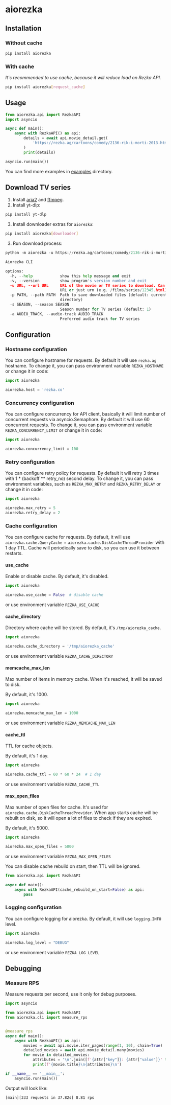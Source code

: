 # aiorezka

## Installation

### Without cache
```bash
pip install aiorezka
```

### With cache
_It's recommended to use cache, because it will reduce load on Rezka API._

```bash
pip install aiorezka[request_cache]
```

## Usage
```python
from aiorezka.api import RezkaAPI
import asyncio

async def main():
    async with RezkaAPI() as api:
        details = await api.movie_detail.get(
            'https://rezka.ag/cartoons/comedy/2136-rik-i-morti-2013.html'
        )
        print(details)

asyncio.run(main())
```
You can find more examples in [examples](examples) directory.

## Download TV series
1. Install [aria2](https://aria2.github.io/) and [ffmpeg](https://ffmpeg.org/).
2. Install yt-dlp:
```bash
pip install yt-dlp
```
3. Install downloader extras for `aiorezka`:
```bash
pip install aiorezka[downloader]
```
3. Run download process:
```python
python -m aiorezka -u https://rezka.ag/cartoons/comedy/2136-rik-i-morti-2013-latest.html -a Сыендук -s 1
```

```python
Aiorezka CLI

options:
  -h, --help            show this help message and exit
  -v, --version         show program's version number and exit
  -u URL, --url URL     URL of the movie or TV series to download. Can be full
                        URL or just urn (e.g. /films/series/12345.html)
  -p PATH, --path PATH  Path to save downloaded files (default: current
                        directory)
  -s SEASON, --season SEASON
                        Season number for TV series (default: 1)
  -a AUDIO_TRACK, --audio-track AUDIO_TRACK
                        Preferred audio track for TV series
```

## Configuration
### Hostname configuration
You can configure hostname for requests. By default it will use `rezka.ag` hostname.
To change it, you can pass environment variable `REZKA_HOSTNAME` or change it in code:
```python 
import aiorezka

aiorezka.host = 'rezka.co'
```

### Concurrency configuration
You can configure concurrency for API client, basically it will limit number of concurrent requests via asyncio.Semaphore.
By default it will use 60 concurrent requests.
To change it, you can pass environment variable `REZKA_CONCURRENCY_LIMIT` or change it in code:
```python
import aiorezka

aiorezka.concurrency_limit = 100
```

### Retry configuration
You can configure retry policy for requests. By default it will retry 3 times with 1 * (backoff ** retry_no) second delay.
To change it, you can pass environment variables, such as `REZKA_MAX_RETRY` and `REZKA_RETRY_DELAY` or change it in code:
```python
import aiorezka

aiorezka.max_retry = 5
aiorezka.retry_delay = 2
```

### Cache configuration
You can configure cache for requests. By default, it will use `aiorezka.cache.QueryCache` + `aiorezka.cache.DiskCacheThreadProvider` with 1 day TTL.
Cache will periodically save to disk, so you can use it between restarts.


#### use_cache
Enable or disable cache. By default, it's disabled.
```python
import aiorezka

aiorezka.use_cache = False  # disable cache
```
or use environment variable `REZKA_USE_CACHE`

#### cache_directory
Directory where cache will be stored. By default, it's `/tmp/aiorezka_cache`.
```python
import aiorezka

aiorezka.cache_directory = '/tmp/aiorezka_cache'
```
or use environment variable `REZKA_CACHE_DIRECTORY`

#### memcache_max_len
Max number of items in memory cache. When it's reached, it will be saved to disk. 

By default, it's 1000.
```python
import aiorezka

aiorezka.memcache_max_len = 1000
```
or use environment variable `REZKA_MEMCACHE_MAX_LEN`

#### cache_ttl
TTL for cache objects.

By default, it's 1 day.
```python
import aiorezka

aiorezka.cache_ttl = 60 * 60 * 24  # 1 day
```
or use environment variable `REZKA_CACHE_TTL`

#### max_open_files
Max number of open files for cache. It's used for `aiorezka.cache.DiskCacheThreadProvider`. When app starts cache will be rebuilt on disk, so it will open a lot of files to check if they are expired.

By default, it's 5000.
```python
import aiorezka

aiorezka.max_open_files = 5000
```
or use environment variable `REZKA_MAX_OPEN_FILES`

You can disable cache rebuild on start, then TTL will be ignored.
```python
from aiorezka.api import RezkaAPI

async def main():
    async with RezkaAPI(cache_rebuild_on_start=False) as api:
        pass
```

### Logging configuration
You can configure logging for aiorezka. By default, it will use `logging.INFO` level.
```python
import aiorezka

aiorezka.log_level = "DEBUG"
```
or use environment variable `REZKA_LOG_LEVEL`

## Debugging
### Measure RPS
Measure requests per second, use it only for debug purposes.
```python
import asyncio

from aiorezka.api import RezkaAPI
from aiorezka.cli import measure_rps


@measure_rps
async def main():
    async with RezkaAPI() as api:
        movies = await api.movie.iter_pages(range(1, 10), chain=True)
        detailed_movies = await api.movie_detail.many(movies)
        for movie in detailed_movies:
            attributes = '\n'.join([f'{attr["key"]}: {attr["value"]}' for attr in movie.attributes])
            print(f'{movie.title}\n{attributes}\n')

if __name__ == '__main__':
    asyncio.run(main())
```
Output will look like:
```bash
[main][333 requests in 37.82s] 8.81 rps
```
